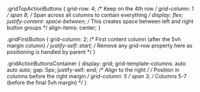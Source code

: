 .gridTopActionButtons {
  grid-row: 4; /* Keep on the 4th row */
  grid-column: 1 / span 8; /* Span across all columns to contain everything */
  display: flex;
  justify-content: space-between; /* This creates space between left and right button groups */
  align-items: center;
}

.gridFirstButton {
  grid-column: 2; /* First content column (after the 5vh margin column) */
  justify-self: start;
  /* Remove any grid-row property here as positioning is handled by parent */
}

.gridActionButtonsContainer {
  display: grid;
  grid-template-columns: auto auto auto;
  gap: 5px;
  justify-self: end; /* Align to the right */
  /* Position in columns before the right margin */
  grid-column: 5 / span 3; /* Columns 5-7 (before the final 5vh margin) */
}
